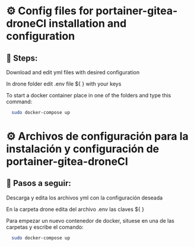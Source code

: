 
# ⚙️ Config files for portainer-gitea-droneCI installation and configuration

## 🚀 Steps:

Download and edit yml files with desired configuration

In drone folder edit .env file ${ } with your keys

To start a docker container place in one of the folders and type this command:
```bash
  sudo docker-compose up
```


# ⚙️ Archivos de configuración para la instalación y configuración de portainer-gitea-droneCI

## 🚀 Pasos a seguir:

Descarga y edita los archivos yml con la configuración deseada

En la carpeta drone edita del archivo .env las claves ${ }

Para empezar un nuevo contenedor de docker, situese en una de las carpetas y escribe el comando:
```bash
  sudo docker-compose up
```
